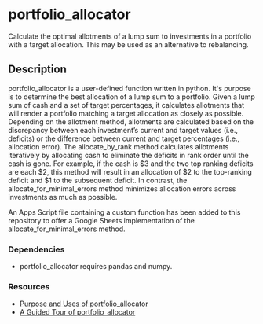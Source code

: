 # portfolio_allocator

Calculate the optimal allotments of a lump sum to investments in a portfolio with a target allocation.  This may be used as an alternative to rebalancing.

## Description

portfolio_allocator is a user-defined function written in python.  It's purpose is to determine the best allocation of a lump sum to a portfolio.  Given a lump sum of cash and a set of target percentages, it calculates allotments that will render a portfolio matching a target allocation as closely as possible.  Depending on the allotment method, allotments are calculated based on the discrepancy between each investment’s current and target values (i.e., deficits) or the difference between current and target percentages (i.e., allocation error).  The allocate_by_rank method calculates allotments iteratively by allocating cash to eliminate the deficits in rank order until the cash is gone.  For example, if the cash is $3 and the two top ranking deficits are each $2, this method will result in an allocation of $2 to the top-ranking deficit and $1 to the subsequent deficit.  In contrast, the allocate_for_minimal_errors method minimizes allocation errors across investments as much as possible.  

An Apps Script file containing a custom function has been added to this repository to offer a Google Sheets implementation of the allocate_for_minimal_errors method.


### Dependencies

* portfolio_allocator requires pandas and numpy.

### Resources

* [Purpose and Uses of portfolio_allocator](purpose_and_uses.md)
* [A Guided Tour of portfolio_allocator](portfolio_allocator_tour.md)
